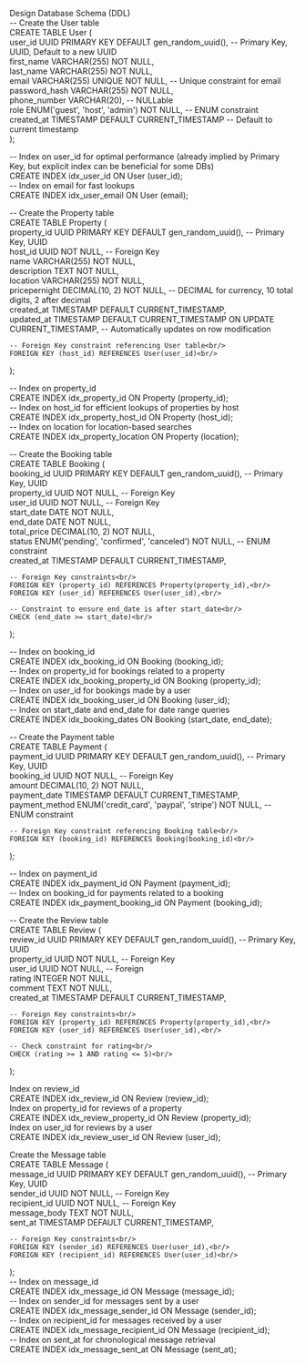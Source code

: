 Design Database Schema (DDL)<br/>
-- Create the User table<br/>
CREATE TABLE User (<br/>
    user_id UUID PRIMARY KEY DEFAULT gen_random_uuid(), -- Primary Key, UUID, Default to a new UUID<br/>
    first_name VARCHAR(255) NOT NULL,<br/>
    last_name VARCHAR(255) NOT NULL,<br/>
    email VARCHAR(255) UNIQUE NOT NULL, -- Unique constraint for email<br/>
    password_hash VARCHAR(255) NOT NULL,<br/>
    phone_number VARCHAR(20), -- NULLable<br/>
    role ENUM('guest', 'host', 'admin') NOT NULL, -- ENUM constraint<br/>
    created_at TIMESTAMP DEFAULT CURRENT_TIMESTAMP -- Default to current timestamp<br/>
);<br/>

-- Index on user_id for optimal performance (already implied by Primary Key, but explicit index can be beneficial for some DBs)<br/>
CREATE INDEX idx_user_id ON User (user_id);<br/>
-- Index on email for fast lookups<br/>
CREATE INDEX idx_user_email ON User (email);<br/>


-- Create the Property table<br/>
CREATE TABLE Property (<br/>
    property_id UUID PRIMARY KEY DEFAULT gen_random_uuid(), -- Primary Key, UUID<br/>
    host_id UUID NOT NULL, -- Foreign Key<br/>
    name VARCHAR(255) NOT NULL,<br/>
    description TEXT NOT NULL,<br/>
    location VARCHAR(255) NOT NULL,<br/>
    pricepernight DECIMAL(10, 2) NOT NULL, -- DECIMAL for currency, 10 total digits, 2 after decimal<br/>
    created_at TIMESTAMP DEFAULT CURRENT_TIMESTAMP,<br/>
    updated_at TIMESTAMP DEFAULT CURRENT_TIMESTAMP ON UPDATE CURRENT_TIMESTAMP, -- Automatically updates on row modification<br/>
    
    -- Foreign Key constraint referencing User table<br/>
    FOREIGN KEY (host_id) REFERENCES User(user_id)<br/>
);<br/>

-- Index on property_id<br/>
CREATE INDEX idx_property_id ON Property (property_id);<br/>
-- Index on host_id for efficient lookups of properties by host<br/>
CREATE INDEX idx_property_host_id ON Property (host_id);<br/>
-- Index on location for location-based searches<br/>
CREATE INDEX idx_property_location ON Property (location);<br/>


-- Create the Booking table<br/>
CREATE TABLE Booking (<br/>
    booking_id UUID PRIMARY KEY DEFAULT gen_random_uuid(), -- Primary Key, UUID<br/>
    property_id UUID NOT NULL, -- Foreign Key<br/>
    user_id UUID NOT NULL, -- Foreign Key<br/>
    start_date DATE NOT NULL,<br/>
    end_date DATE NOT NULL,<br/>
    total_price DECIMAL(10, 2) NOT NULL,<br/>
    status ENUM('pending', 'confirmed', 'canceled') NOT NULL, -- ENUM constraint<br/>
    created_at TIMESTAMP DEFAULT CURRENT_TIMESTAMP,<br/>

    -- Foreign Key constraints<br/>
    FOREIGN KEY (property_id) REFERENCES Property(property_id),<br/>
    FOREIGN KEY (user_id) REFERENCES User(user_id),<br/>

    -- Constraint to ensure end_date is after start_date<br/>
    CHECK (end_date >= start_date)<br/>
);<br/>

-- Index on booking_id<br/>
CREATE INDEX idx_booking_id ON Booking (booking_id);<br/>
-- Index on property_id for bookings related to a property<br/>
CREATE INDEX idx_booking_property_id ON Booking (property_id);<br/>
-- Index on user_id for bookings made by a user<br/>
CREATE INDEX idx_booking_user_id ON Booking (user_id);<br/>
-- Index on start_date and end_date for date range queries<br/>
CREATE INDEX idx_booking_dates ON Booking (start_date, end_date);<br/>


-- Create the Payment table<br/>
CREATE TABLE Payment (<br/>
    payment_id UUID PRIMARY KEY DEFAULT gen_random_uuid(), -- Primary Key, UUID<br/>
    booking_id UUID NOT NULL, -- Foreign Key<br/>
    amount DECIMAL(10, 2) NOT NULL,<br/>
    payment_date TIMESTAMP DEFAULT CURRENT_TIMESTAMP,<br/>
    payment_method ENUM('credit_card', 'paypal', 'stripe') NOT NULL, -- ENUM constraint<br/>

    -- Foreign Key constraint referencing Booking table<br/>
    FOREIGN KEY (booking_id) REFERENCES Booking(booking_id)<br/>
);<br/>

-- Index on payment_id<br/>
CREATE INDEX idx_payment_id ON Payment (payment_id);<br/>
-- Index on booking_id for payments related to a booking<br/>
CREATE INDEX idx_payment_booking_id ON Payment (booking_id);<br/>


-- Create the Review table<br/>
CREATE TABLE Review (<br/>
    review_id UUID PRIMARY KEY DEFAULT gen_random_uuid(), -- Primary Key, UUID<br/>
    property_id UUID NOT NULL, -- Foreign Key<br/>
    user_id UUID NOT NULL, -- Foreign <br/>
    rating INTEGER NOT NULL,<br/>
    comment TEXT NOT NULL,<br/>
    created_at TIMESTAMP DEFAULT CURRENT_TIMESTAMP,<br/>

    -- Foreign Key constraints<br/>
    FOREIGN KEY (property_id) REFERENCES Property(property_id),<br/>
    FOREIGN KEY (user_id) REFERENCES User(user_id),<br/>

    -- Check constraint for rating<br/>
    CHECK (rating >= 1 AND rating <= 5)<br/>
);<br/>

Index on review_id<br/>
CREATE INDEX idx_review_id ON Review (review_id);<br/>
Index on property_id for reviews of a property<br/>
CREATE INDEX idx_review_property_id ON Review (property_id);<br/>
Index on user_id for reviews by a user<br/>
CREATE INDEX idx_review_user_id ON Review (user_id);<br/>


Create the Message table<br/>
CREATE TABLE Message (<br/>
    message_id UUID PRIMARY KEY DEFAULT gen_random_uuid(), -- Primary Key, UUID<br/>
    sender_id UUID NOT NULL, -- Foreign Key<br/>
    recipient_id UUID NOT NULL, -- Foreign Key<br/>
    message_body TEXT NOT NULL,<br/>
    sent_at TIMESTAMP DEFAULT CURRENT_TIMESTAMP,<br/>

    -- Foreign Key constraints<br/>
    FOREIGN KEY (sender_id) REFERENCES User(user_id),<br/>
    FOREIGN KEY (recipient_id) REFERENCES User(user_id)<br/>
);<br/>
-- Index on message_id<br/>
CREATE INDEX idx_message_id ON Message (message_id);<br/>
-- Index on sender_id for messages sent by a user<br/>
CREATE INDEX idx_message_sender_id ON Message (sender_id);<br/>
-- Index on recipient_id for messages received by a user<br/>
CREATE INDEX idx_message_recipient_id ON Message (recipient_id);<br/>
-- Index on sent_at for chronological message retrieval<br/>
CREATE INDEX idx_message_sent_at ON Message (sent_at);<br/>
